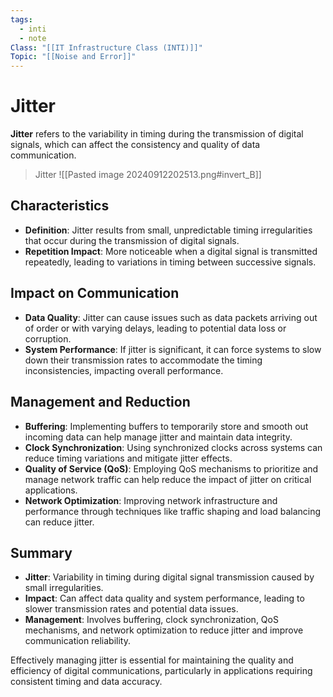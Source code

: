 ```yaml
---
tags:
  - inti
  - note
Class: "[[IT Infrastructure Class (INTI)]]"
Topic: "[[Noise and Error]]"
---
```


# Jitter

**Jitter** refers to the variability in timing during the transmission of digital signals, which can affect the consistency and quality of data communication.

> Jitter
> ![[Pasted image 20240912202513.png#invert_B]]

## Characteristics

- **Definition**: Jitter results from small, unpredictable timing irregularities that occur during the transmission of digital signals.
- **Repetition Impact**: More noticeable when a digital signal is transmitted repeatedly, leading to variations in timing between successive signals.

## Impact on Communication

- **Data Quality**: Jitter can cause issues such as data packets arriving out of order or with varying delays, leading to potential data loss or corruption.
- **System Performance**: If jitter is significant, it can force systems to slow down their transmission rates to accommodate the timing inconsistencies, impacting overall performance.

## Management and Reduction

- **Buffering**: Implementing buffers to temporarily store and smooth out incoming data can help manage jitter and maintain data integrity.
- **Clock Synchronization**: Using synchronized clocks across systems can reduce timing variations and mitigate jitter effects.
- **Quality of Service (QoS)**: Employing QoS mechanisms to prioritize and manage network traffic can help reduce the impact of jitter on critical applications.
- **Network Optimization**: Improving network infrastructure and performance through techniques like traffic shaping and load balancing can reduce jitter.

## Summary

- **Jitter**: Variability in timing during digital signal transmission caused by small irregularities.
- **Impact**: Can affect data quality and system performance, leading to slower transmission rates and potential data issues.
- **Management**: Involves buffering, clock synchronization, QoS mechanisms, and network optimization to reduce jitter and improve communication reliability.

Effectively managing jitter is essential for maintaining the quality and efficiency of digital communications, particularly in applications requiring consistent timing and data accuracy.
